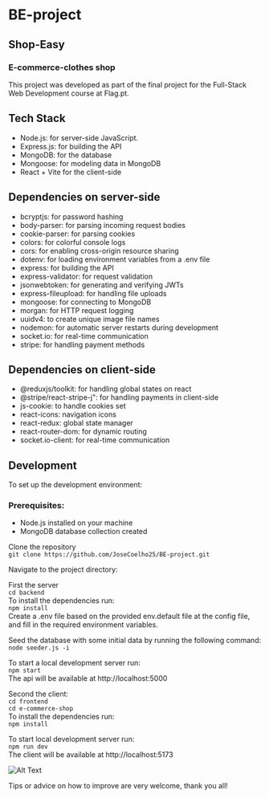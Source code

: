 # BE-project

## Shop-Easy
### E-commerce-clothes shop

This project was developed as part of the final project for the Full-Stack Web Development course at Flag.pt. 

## Tech Stack
- Node.js: for server-side JavaScript.
- Express.js: for building the API
- MongoDB: for the database
- Mongoose: for modeling data in MongoDB
- React + Vite for the client-side

## Dependencies on server-side
- bcryptjs: for password hashing
- body-parser: for parsing incoming request bodies
- cookie-parser: for parsing cookies
- colors: for colorful console logs
- cors: for enabling cross-origin resource sharing
- dotenv: for loading environment variables from a .env file
- express: for building the API
- express-validator: for request validation
- jsonwebtoken: for generating and verifying JWTs
- express-fileupload: for handling file uploads
- mongoose: for connecting to MongoDB
- morgan: for HTTP request logging
- uuidv4: to create unique image file names
- nodemon: for automatic server restarts during development
- socket.io: for real-time communication
- stripe: for handling payment methods

## Dependencies on client-side
- @reduxjs/toolkit: for handling global states on react
- @stripe/react-stripe-j": for handling payments in client-side
- js-cookie: to handle cookies set 
- react-icons: navigation icons
- react-redux: global state manager
- react-router-dom: for dynamic routing
- socket.io-client: for real-time communication

## Development
To set up the development environment:

### Prerequisites:

- Node.js installed on your machine
- MongoDB database collection created

Clone the repository  
```git clone https://github.com/JoseCoelho25/BE-project.git```

Navigate to the project directory:

First the server  
``cd backend``  
To install the dependencies run:  
``npm install``  
Create a .env file based on the provided env.default file at the config file, and fill in the required environment variables.  

Seed the database with some initial data by running the following command:  
``node seeder.js -i``  

To start a local development server run:  
`npm start`  
The api will be available at http://localhost:5000

Second the client:  
``cd frontend``  
``cd e-commerce-shop``  
To install the dependencies run:  
``npm install``  

To start local development server run:  
``npm run dev``  
The client will be available at http://localhost:5173  


![Alt Text](https://i.gyazo.com/96bd426f755cb46a36b5c2735a4ef98c.gif)


Tips or advice on how to improve are very welcome, thank you all!


